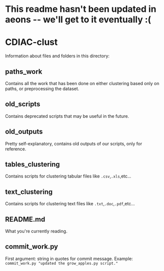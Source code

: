 # This readme hasn't been updated in aeons -- we'll get to it eventually :(
# CDIAC-clust

Information about files and folders in this directory:
## paths\_work
Contains all the work that has been done on either clustering based only on paths, or preprocessing the dataset. 

## old\_scripts
Contains deprecated scripts that may be useful in the future. 

## old\_outputs
Pretty self-explanatory, contains old outputs of our scripts, only for reference. 

## tables\_clustering
Contains scripts for clustering tabular files like `.csv`,`.xls`,etc...

## text\_clustering
Contains scripts for clustering text files like `.txt`,`.doc`,`.pdf`,etc...

## README.md 
What you're currently reading. 

## commit\_work.py
First argument: string in quotes for commit message. 
Example: `commit_work.py "updated the grow_apples.py script."`

